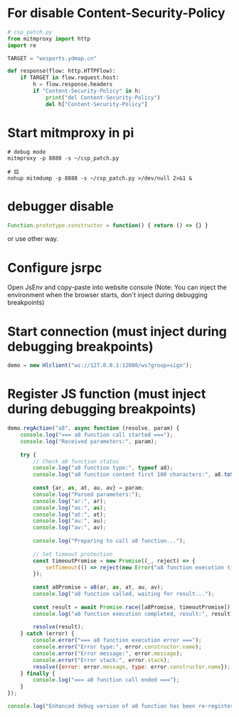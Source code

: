 # For disable Content-Security-Policy

```python
# csp_patch.py
from mitmproxy import http
import re

TARGET = "wxsports.ydmap.cn"

def response(flow: http.HTTPFlow):
    if TARGET in flow.request.host:
        h = flow.response.headers
        if "Content-Security-Policy" in h:
            print("del Content-Security-Policy")
            del h["Content-Security-Policy"]
```

# Start mitmproxy in pi
```shell
# debug mode
mitmproxy -p 8888 -s ~/csp_patch.py

# 后
nohup mitmdump -p 8888 -s ~/csp_patch.py >/dev/null 2>&1 & 
```


# debugger disable
```js
Function.prototype.constructor = function() { return () => {} }
```
or use other way.


# Configure jsrpc
Open JsEnv and copy-paste into website console (Note: You can inject the environment when the browser starts, don't inject during debugging breakpoints)

# Start connection (must inject during debugging breakpoints)

```js
demo = new Hlclient("ws://127.0.0.1:12080/ws?group=sign");
```

# Register JS function (must inject during debugging breakpoints)

```js
demo.regAction("a8", async function (resolve, param) {
    console.log("=== a8 function call started ===");
    console.log("Received parameters:", param);
    
    try {
        // Check a8 function status
        console.log("a8 function type:", typeof a8);
        console.log("a8 function content first 100 characters:", a8.toString().substring(0, 100));
        
        const {ar, as, at, au, av} = param;
        console.log("Parsed parameters:");
        console.log("ar:", ar);
        console.log("as:", as);
        console.log("at:", at);
        console.log("au:", au);
        console.log("av:", av);
        
        console.log("Preparing to call a8 function...");
        
        // Set timeout protection
        const timeoutPromise = new Promise((_, reject) => {
            setTimeout(() => reject(new Error("a8 function execution timeout")), 10000);
        });
        
        const a8Promise = a8(ar, as, at, au, av);
        console.log("a8 function called, waiting for result...");
        
        const result = await Promise.race([a8Promise, timeoutPromise]);
        console.log("a8 function execution completed, result:", result);
        
        resolve(result);
    } catch (error) {
        console.error("=== a8 function execution error ===");
        console.error("Error type:", error.constructor.name);
        console.error("Error message:", error.message);
        console.error("Error stack:", error.stack);
        resolve({error: error.message, type: error.constructor.name});
    } finally {
        console.log("=== a8 function call ended ===");
    }
});

console.log("Enhanced debug version of a8 function has been re-registered");
```